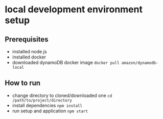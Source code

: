 # local development environment setup

## Prerequisites

-   installed node.js
-   installed docker
-   downloaded dynamoDB docker image
    `docker pull amazon/dynamodb-local`

## How to run

-   change directory to cloned/downloaded one
    `cd /path/to/project/directory`
-   install dependencies
    `npm install`
-   run setup and application
    `npm start`